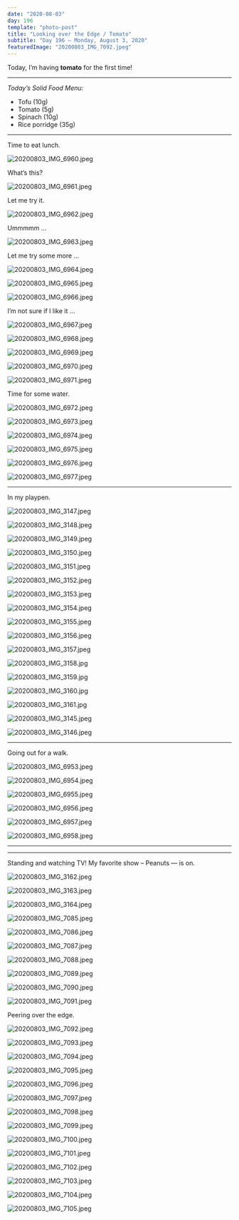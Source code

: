 ```yaml
---
date: "2020-08-03"
day: 196
template: "photo-post"
title: "Looking over the Edge / Tomato"
subtitle: "Day 196 – Monday, August 3, 2020"
featuredImage: "20200803_IMG_7092.jpeg"
---
```


Today, I’m having **tomato** for the first time!

<hr />

_Today’s Solid Food Menu:_

- Tofu (10g)
- Tomato (5g)
- Spinach (10g)
- Rice porridge (35g)

<hr />

Time to eat lunch.

![20200803_IMG_6960.jpeg](20200803_IMG_6960.jpeg)

What’s this?

![20200803_IMG_6961.jpeg](20200803_IMG_6961.jpeg)

Let me try it.

![20200803_IMG_6962.jpeg](20200803_IMG_6962.jpeg)

Ummmmm …

![20200803_IMG_6963.jpeg](20200803_IMG_6963.jpeg)

Let me try some more …

![20200803_IMG_6964.jpeg](20200803_IMG_6964.jpeg)

![20200803_IMG_6965.jpeg](20200803_IMG_6965.jpeg)

![20200803_IMG_6966.jpeg](20200803_IMG_6966.jpeg)

I’m not sure if I like it …

![20200803_IMG_6967.jpeg](20200803_IMG_6967.jpeg)

![20200803_IMG_6968.jpeg](20200803_IMG_6968.jpeg)

![20200803_IMG_6969.jpeg](20200803_IMG_6969.jpeg)

![20200803_IMG_6970.jpeg](20200803_IMG_6970.jpeg)

![20200803_IMG_6971.jpeg](20200803_IMG_6971.jpeg)

Time for some water.

![20200803_IMG_6972.jpeg](20200803_IMG_6972.jpeg)

![20200803_IMG_6973.jpeg](20200803_IMG_6973.jpeg)

![20200803_IMG_6974.jpeg](20200803_IMG_6974.jpeg)

![20200803_IMG_6975.jpeg](20200803_IMG_6975.jpeg)

![20200803_IMG_6976.jpeg](20200803_IMG_6976.jpeg)

![20200803_IMG_6977.jpeg](20200803_IMG_6977.jpeg)

<hr />

In my playpen.

![20200803_IMG_3147.jpeg](20200803_IMG_3147.jpeg)

![20200803_IMG_3148.jpeg](20200803_IMG_3148.jpeg)

![20200803_IMG_3149.jpeg](20200803_IMG_3149.jpeg)

![20200803_IMG_3150.jpeg](20200803_IMG_3150.jpeg)

![20200803_IMG_3151.jpeg](20200803_IMG_3151.jpeg)

![20200803_IMG_3152.jpeg](20200803_IMG_3152.jpeg)

![20200803_IMG_3153.jpeg](20200803_IMG_3153.jpeg)

![20200803_IMG_3154.jpeg](20200803_IMG_3154.jpeg)

![20200803_IMG_3155.jpeg](20200803_IMG_3155.jpeg)

![20200803_IMG_3156.jpeg](20200803_IMG_3156.jpeg)

![20200803_IMG_3157.jpeg](20200803_IMG_3157.jpeg)

![20200803_IMG_3158.jpg](20200803_IMG_3158.jpg)

![20200803_IMG_3159.jpg](20200803_IMG_3159.jpg)

![20200803_IMG_3160.jpg](20200803_IMG_3160.jpg)

![20200803_IMG_3161.jpg](20200803_IMG_3161.jpg)

![20200803_IMG_3145.jpeg](20200803_IMG_3145.jpeg)

![20200803_IMG_3146.jpeg](20200803_IMG_3146.jpeg)

<hr />

Going out for a walk.

![20200803_IMG_6953.jpeg](20200803_IMG_6953.jpeg)

![20200803_IMG_6954.jpeg](20200803_IMG_6954.jpeg)

![20200803_IMG_6955.jpeg](20200803_IMG_6955.jpeg)

![20200803_IMG_6956.jpeg](20200803_IMG_6956.jpeg)

![20200803_IMG_6957.jpeg](20200803_IMG_6957.jpeg)

![20200803_IMG_6958.jpeg](20200803_IMG_6958.jpeg)

<hr />

<hr />

Standing and watching TV! My favorite show – Peanuts — is on.

![20200803_IMG_3162.jpeg](20200803_IMG_3162.jpeg)

![20200803_IMG_3163.jpeg](20200803_IMG_3163.jpeg)

![20200803_IMG_3164.jpeg](20200803_IMG_3164.jpeg)

![20200803_IMG_7085.jpeg](20200803_IMG_7085.jpeg)

![20200803_IMG_7086.jpeg](20200803_IMG_7086.jpeg)

![20200803_IMG_7087.jpeg](20200803_IMG_7087.jpeg)

![20200803_IMG_7088.jpeg](20200803_IMG_7088.jpeg)

![20200803_IMG_7089.jpeg](20200803_IMG_7089.jpeg)

![20200803_IMG_7090.jpeg](20200803_IMG_7090.jpeg)

![20200803_IMG_7091.jpeg](20200803_IMG_7091.jpeg)

Peering over the edge.

![20200803_IMG_7092.jpeg](20200803_IMG_7092.jpeg)

![20200803_IMG_7093.jpeg](20200803_IMG_7093.jpeg)

![20200803_IMG_7094.jpeg](20200803_IMG_7094.jpeg)

![20200803_IMG_7095.jpeg](20200803_IMG_7095.jpeg)

![20200803_IMG_7096.jpeg](20200803_IMG_7096.jpeg)

![20200803_IMG_7097.jpeg](20200803_IMG_7097.jpeg)

![20200803_IMG_7098.jpeg](20200803_IMG_7098.jpeg)

![20200803_IMG_7099.jpeg](20200803_IMG_7099.jpeg)

![20200803_IMG_7100.jpeg](20200803_IMG_7100.jpeg)

![20200803_IMG_7101.jpeg](20200803_IMG_7101.jpeg)

![20200803_IMG_7102.jpeg](20200803_IMG_7102.jpeg)

![20200803_IMG_7103.jpeg](20200803_IMG_7103.jpeg)

![20200803_IMG_7104.jpeg](20200803_IMG_7104.jpeg)

![20200803_IMG_7105.jpeg](20200803_IMG_7105.jpeg)
